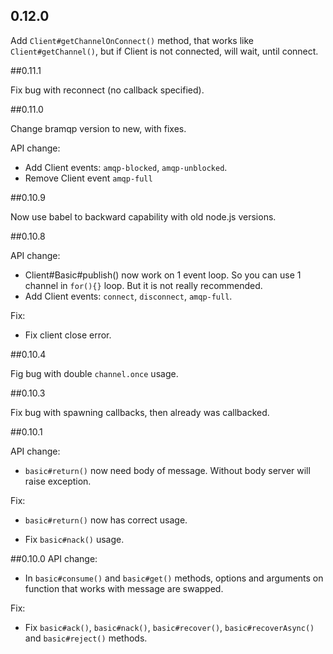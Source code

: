 ## 0.12.0

Add `Client#getChannelOnConnect()` method, that works like `Client#getChannel()`, but if Client is not connected,
will wait, until connect.

##0.11.1

Fix bug with reconnect (no callback specified).

##0.11.0

Change bramqp version to new, with fixes.

API change:

* Add Client events: `amqp-blocked`, `amqp-unblocked`.
* Remove Client event `amqp-full`


##0.10.9

Now use babel to backward capability with old node.js versions.

##0.10.8

API change:

* Client#Basic#publish() now work on 1 event loop. So you can use 1 channel in `for(){}` loop. 
But it is not really recommended.
* Add Client events: `connect`, `disconnect`, `amqp-full`.

Fix:

* Fix client close error.
 

##0.10.4

Fig bug with double `channel.once` usage.

##0.10.3

Fix bug with spawning callbacks, then already was callbacked. 


##0.10.1

API change:

* `basic#return()` now need body of message. Without body server will raise exception.

Fix:

* `basic#return()` now has correct usage.

* Fix `basic#nack()` usage. 



##0.10.0
API change:

* In `basic#consume()` and `basic#get()` methods, options and arguments on 
function that works with message are swapped.


Fix:

* Fix `basic#ack()`, `basic#nack()`, `basic#recover()`, `basic#recoverAsync()` 
and `basic#reject()` methods.
